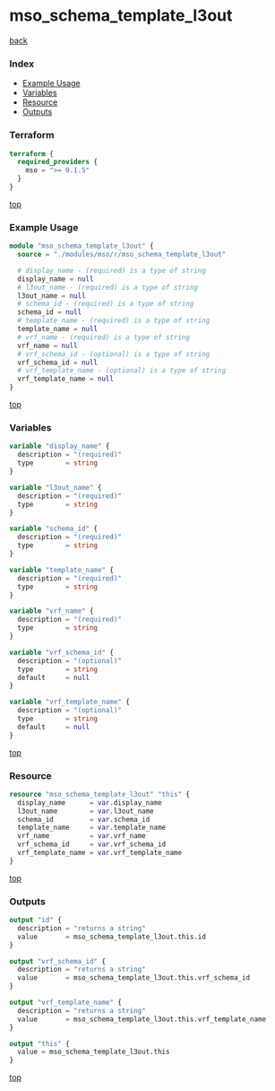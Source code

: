 # mso_schema_template_l3out

[back](../mso.md)

### Index

- [Example Usage](#example-usage)
- [Variables](#variables)
- [Resource](#resource)
- [Outputs](#outputs)

### Terraform

```terraform
terraform {
  required_providers {
    mso = ">= 0.1.5"
  }
}
```

[top](#index)

### Example Usage

```terraform
module "mso_schema_template_l3out" {
  source = "./modules/mso/r/mso_schema_template_l3out"

  # display_name - (required) is a type of string
  display_name = null
  # l3out_name - (required) is a type of string
  l3out_name = null
  # schema_id - (required) is a type of string
  schema_id = null
  # template_name - (required) is a type of string
  template_name = null
  # vrf_name - (required) is a type of string
  vrf_name = null
  # vrf_schema_id - (optional) is a type of string
  vrf_schema_id = null
  # vrf_template_name - (optional) is a type of string
  vrf_template_name = null
}
```

[top](#index)

### Variables

```terraform
variable "display_name" {
  description = "(required)"
  type        = string
}

variable "l3out_name" {
  description = "(required)"
  type        = string
}

variable "schema_id" {
  description = "(required)"
  type        = string
}

variable "template_name" {
  description = "(required)"
  type        = string
}

variable "vrf_name" {
  description = "(required)"
  type        = string
}

variable "vrf_schema_id" {
  description = "(optional)"
  type        = string
  default     = null
}

variable "vrf_template_name" {
  description = "(optional)"
  type        = string
  default     = null
}
```

[top](#index)

### Resource

```terraform
resource "mso_schema_template_l3out" "this" {
  display_name      = var.display_name
  l3out_name        = var.l3out_name
  schema_id         = var.schema_id
  template_name     = var.template_name
  vrf_name          = var.vrf_name
  vrf_schema_id     = var.vrf_schema_id
  vrf_template_name = var.vrf_template_name
}
```

[top](#index)

### Outputs

```terraform
output "id" {
  description = "returns a string"
  value       = mso_schema_template_l3out.this.id
}

output "vrf_schema_id" {
  description = "returns a string"
  value       = mso_schema_template_l3out.this.vrf_schema_id
}

output "vrf_template_name" {
  description = "returns a string"
  value       = mso_schema_template_l3out.this.vrf_template_name
}

output "this" {
  value = mso_schema_template_l3out.this
}
```

[top](#index)